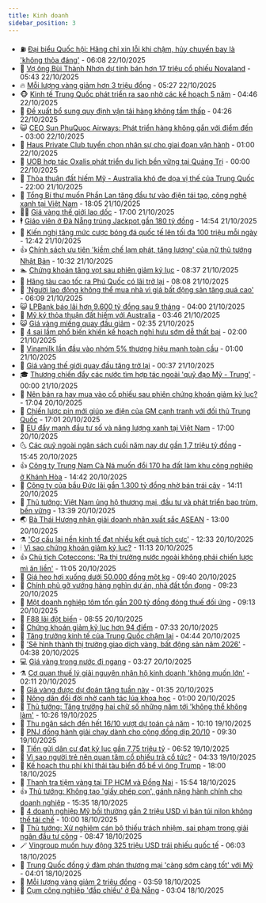 ```yaml
---
title: Kinh doanh
sidebar_position: 3
---
```


<!-- vnexpress-kinh-doanh:START -->
- ⛽️ [Đại biểu Quốc hội: Hãng chỉ xin lỗi khi chậm, hủy chuyến bay là &#39;không thỏa đáng&#39;](https://vnexpress.net/dai-bieu-quoc-hoi-hang-chi-xin-loi-khi-cham-huy-chuyen-bay-la-khong-thoa-dang-4954400.html) - 06:08 22/10/2025
- 🐲 [Vợ ông Bùi Thành Nhơn dự tính bán hơn 17 triệu cổ phiếu Novaland](https://vnexpress.net/vo-ong-bui-thanh-nhon-du-tinh-ban-hon-17-trieu-co-phieu-novaland-4954362.html) - 05:43 22/10/2025
- 🔥 [Mỗi lượng vàng giảm hơn 3 triệu đồng](https://vnexpress.net/moi-luong-vang-giam-hon-3-trieu-dong-4954327.html) - 05:27 22/10/2025
- 🐵 [Kinh tế Trung Quốc phát triển ra sao nhờ các kế hoạch 5 năm](https://vnexpress.net/kinh-te-trung-quoc-phat-trien-ra-sao-nho-cac-ke-hoach-5-nam-4954295.html) - 04:46 22/10/2025
- 🦅 [Đề xuất bổ sung quy định vận tải hàng không tầm thấp](https://vnexpress.net/de-xuat-bo-sung-quy-dinh-van-tai-hang-khong-tam-thap-4954269.html) - 04:26 22/10/2025
- 😺 [CEO Sun PhuQuoc Airways: Phát triển hàng không gắn với điểm đến](https://vnexpress.net/ceo-sun-phuquoc-airways-phat-trien-hang-khong-gan-voi-diem-den-4954291.html) - 03:00 22/10/2025
- 🤩 [Haus Private Club tuyển chọn nhân sự cho giai đoạn vận hành](https://vnexpress.net/haus-private-club-tuyen-chon-nhan-su-cho-giai-doan-van-hanh-4954173.html) - 01:00 22/10/2025
- 🌮 [UOB hợp tác Oxalis phát triển du lịch bền vững tại Quảng Trị](https://vnexpress.net/uob-hop-tac-oxalis-phat-trien-du-lich-ben-vung-tai-quang-tri-4954148.html) - 00:00 22/10/2025
- 🧰 [Thỏa thuận đất hiếm Mỹ - Australia khó đe dọa vị thế của Trung Quốc](https://vnexpress.net/thoa-thuan-dat-hiem-my-australia-kho-de-doa-vi-the-cua-trung-quoc-4953973.html) - 22:00 21/10/2025
- 🤔 [Tổng Bí thư muốn Phần Lan tăng đầu tư vào điện tái tạo, công nghệ xanh tại Việt Nam](https://vnexpress.net/tong-bi-thu-muon-phan-lan-tang-dau-tu-vao-dien-tai-tao-cong-nghe-xanh-tai-viet-nam-4954182.html) - 18:05 21/10/2025
- 🧑‍💻 [Giá vàng thế giới lao dốc](https://vnexpress.net/gia-vang-the-gioi-lao-doc-4954177.html) - 17:00 21/10/2025
- 🕴 [Giáo viên ở Đà Nẵng trúng Jackpot gần 180 tỷ đồng](https://vnexpress.net/giao-vien-o-da-nang-trung-jackpot-gan-180-ty-dong-4954162.html) - 14:54 21/10/2025
- 🦩 [Kiến nghị tăng mức cược bóng đá quốc tế lên tối đa 100 triệu mỗi ngày](https://vnexpress.net/kien-nghi-tang-muc-cuoc-bong-da-quoc-te-len-toi-da-100-trieu-moi-ngay-4954135.html) - 12:42 21/10/2025
- 👍 [Chính sách ưu tiên &#39;kiềm chế lạm phát, tăng lương&#39; của nữ thủ tướng Nhật Bản](https://vnexpress.net/chinh-sach-uu-tien-kiem-che-lam-phat-tang-luong-cua-nu-thu-tuong-nhat-ban-4953950.html) - 10:32 21/10/2025
- 🏊 [Chứng khoán tăng vọt sau phiên giảm kỷ lục](https://vnexpress.net/chung-khoan-tang-vot-sau-phien-giam-ky-luc-4954027.html) - 08:37 21/10/2025
- 🤡 [Hãng tàu cao tốc ra Phú Quốc có lãi trở lại](https://vnexpress.net/hang-tau-cao-toc-ra-phu-quoc-co-lai-tro-lai-4953975.html) - 08:08 21/10/2025
- 👀 [&#39;Người lao động không thể mua nhà vì giá bất động sản tăng quá cao&#39;](https://vnexpress.net/nguoi-lao-dong-khong-the-mua-nha-vi-gia-bat-dong-san-tang-qua-cao-4953886.html) - 06:09 21/10/2025
- 😺 [LPBank báo lãi hơn 9.600 tỷ đồng sau 9 tháng](https://vnexpress.net/lpbank-bao-lai-hon-9-600-ty-dong-sau-9-thang-4953839.html) - 04:00 21/10/2025
- 🦣 [Mỹ ký thỏa thuận đất hiếm với Australia](https://vnexpress.net/my-ky-thoa-thuan-dat-hiem-voi-australia-4953763.html) - 03:46 21/10/2025
- 😺 [Giá vàng miếng quay đầu giảm](https://vnexpress.net/gia-vang-moi-nhat-hon-nay-21-10-4953808.html) - 02:35 21/10/2025
- 💼 [4 sai lầm phổ biến khiến kế hoạch nghỉ hưu sớm dễ thất bại](https://vnexpress.net/4-sai-lam-pho-bien-khien-ke-hoach-nghi-huu-som-de-that-bai-4953778.html) - 02:00 21/10/2025
- 🤗 [Vinamilk lần đầu vào nhóm 5% thương hiệu mạnh toàn cầu](https://vnexpress.net/vinamilk-lan-dau-vao-nhom-5-thuong-hieu-manh-toan-cau-4953709.html) - 01:00 21/10/2025
- 👀 [Giá vàng thế giới quay đầu tăng trở lại](https://vnexpress.net/gia-vang-the-gioi-quay-dau-tang-tro-lai-4953757.html) - 00:37 21/10/2025
- 🎓 [Thương chiến đẩy các nước tìm hợp tác ngoài &#39;quỹ đạo Mỹ - Trung&#39;](https://vnexpress.net/thuong-chien-day-cac-nuoc-tim-hop-tac-ngoai-quy-dao-my-trung-4953308.html) - 00:00 21/10/2025
- 🗽 [Nên bán ra hay mua vào cổ phiếu sau phiên chứng khoán giảm kỷ lục?](https://vnexpress.net/nen-ban-ra-hay-mua-vao-co-phieu-sau-phien-chung-khoan-giam-ky-luc-4953727.html) - 17:04 20/10/2025
- 🚀 [Chiến lược pin mới giúp xe điện của GM cạnh tranh với đối thủ Trung Quốc](https://vnexpress.net/chien-luoc-pin-moi-giup-xe-dien-cua-gm-canh-tranh-voi-doi-thu-trung-quoc-4953408.html) - 17:01 20/10/2025
- 🤗 [EU đẩy mạnh đầu tư số và năng lượng xanh tại Việt Nam](https://vnexpress.net/eu-day-manh-dau-tu-so-va-nang-luong-xanh-tai-viet-nam-4953022.html) - 17:00 20/10/2025
- 🌜 [Các quỹ ngoài ngân sách cuối năm nay dư gần 1,7 triệu tỷ đồng](https://vnexpress.net/cac-quy-ngoai-ngan-sach-cuoi-nam-nay-du-gan-1-7-trieu-ty-dong-4953711.html) - 15:45 20/10/2025
- 👍 [Công ty Trung Nam Cà Ná muốn đổi 170 ha đất làm khu công nghiệp ở Khánh Hòa](https://vnexpress.net/cong-ty-trung-nam-ca-na-muon-doi-170-ha-dat-lam-khu-cong-nghiep-o-khanh-hoa-4953628.html) - 14:42 20/10/2025
- 🤖 [Công ty của bầu Đức lãi gần 1.300 tỷ đồng nhờ bán trái cây](https://vnexpress.net/cong-ty-cua-bau-duc-lai-gan-1-300-ty-dong-nho-ban-trai-cay-4953703.html) - 14:11 20/10/2025
- 🫣 [Thủ tướng: Việt Nam ủng hộ thương mại, đầu tư và phát triển bao trùm, bền vững](https://vnexpress.net/thu-tuong-viet-nam-ung-ho-thuong-mai-dau-tu-va-phat-trien-bao-trum-ben-vung-4953695.html) - 13:39 20/10/2025
- 🌏 [Bà Thái Hương nhận giải doanh nhân xuất sắc ASEAN](https://vnexpress.net/ba-thai-huong-nhan-giai-doanh-nhan-xuat-sac-asean-4953437.html) - 13:00 20/10/2025
- ⚗️ [&#39;Cơ cấu lại nền kinh tế đạt nhiều kết quả tích cực&#39;](https://vnexpress.net/co-cau-lai-nen-kinh-te-dat-nhieu-ket-qua-tich-cuc-4953675.html) - 12:33 20/10/2025
- 🕯 [Vì sao chứng khoán giảm kỷ lục?](https://vnexpress.net/vi-sao-chung-khoan-giam-ky-luc-4953674.html) - 11:13 20/10/2025
- 👍 [Chủ tịch Coteccons: &#39;Ra thị trường nước ngoài không phải chiến lược mì ăn liền&#39;](https://vnexpress.net/chu-tich-coteccons-ra-thi-truong-nuoc-ngoai-khong-phai-chien-luoc-mi-an-lien-4953633.html) - 11:05 20/10/2025
- 🤠 [Giá heo hơi xuống dưới 50.000 đồng một kg](https://vnexpress.net/gia-heo-hoi-xuong-duoi-50-000-dong-mot-kg-4953568.html) - 09:40 20/10/2025
- 🌊 [Chính phủ gỡ vướng hàng nghìn dự án, nhà đất tồn đọng](https://vnexpress.net/chinh-phu-go-vuong-hang-nghin-du-an-nha-dat-ton-dong-4953561.html) - 09:23 20/10/2025
- 🌈 [Một doanh nghiệp tôm tốn gần 200 tỷ đồng đóng thuế đối ứng](https://vnexpress.net/mot-doanh-nghiep-tom-ton-gan-200-ty-dong-dong-thue-doi-ung-4953512.html) - 09:13 20/10/2025
- 🥳 [F88 lãi đột biến](https://vnexpress.net/f88-lai-dot-bien-4953485.html) - 08:55 20/10/2025
- 🐻 [Chứng khoán giảm kỷ lục hơn 94 điểm](https://vnexpress.net/chung-khoan-giam-ky-luc-hon-94-diem-4953545.html) - 07:33 20/10/2025
- 💫 [Tăng trưởng kinh tế của Trung Quốc chậm lại](https://vnexpress.net/tang-truong-kinh-te-cua-trung-quoc-cham-lai-4953392.html) - 04:44 20/10/2025
- 🤩 [&#39;Sẽ hình thành thị trường giao dịch vàng, bất động sản năm 2026&#39;](https://vnexpress.net/se-hinh-thanh-thi-truong-giao-dich-vang-bat-dong-san-nam-2026-4953400.html) - 04:38 20/10/2025
- 💻 [Giá vàng trong nước đi ngang](https://vnexpress.net/gia-vang-trong-nuoc-di-ngang-4953371.html) - 03:27 20/10/2025
- ⚗️ [Cơ quan thuế lý giải nguyên nhân hộ kinh doanh &#39;không muốn lớn&#39;](https://vnexpress.net/co-quan-thue-ly-giai-nguyen-nhan-ho-kinh-doanh-khong-muon-lon-4952917.html) - 02:11 20/10/2025
- 🌈 [Giá vàng được dự đoán tăng tuần này](https://vnexpress.net/gia-vang-duoc-du-doan-tang-tuan-nay-4953198.html) - 01:35 20/10/2025
- 🌝 [Nông dân đổi đời nhờ canh tác lúa khoa học](https://vnexpress.net/nong-dan-doi-doi-nho-canh-tac-lua-khoa-hoc-4947867.html) - 01:00 20/10/2025
- 🥸 [Thủ tướng: Tăng trưởng hai chữ số những năm tới &#39;không thể không làm&#39;](https://vnexpress.net/thu-tuong-tang-truong-hai-chu-so-nhung-nam-toi-khong-the-khong-lam-4953219.html) - 10:26 19/10/2025
- 🦆 [Thu ngân sách đến hết 16/10 vượt dự toán cả năm](https://vnexpress.net/thu-ngan-sach-den-het-16-10-vuot-du-toan-ca-nam-4953174.html) - 10:10 19/10/2025
- 🌋 [PNJ đồng hành giải chạy dành cho cộng đồng dịp 20/10](https://vnexpress.net/pnj-dong-hanh-giai-chay-danh-cho-cong-dong-dip-20-10-4953204.html) - 09:30 19/10/2025
- 🦍 [Tiền gửi dân cư đạt kỷ lục gần 7,75 triệu tỷ](https://vnexpress.net/tien-gui-dan-cu-dat-ky-luc-gan-7-75-trieu-ty-4953130.html) - 06:52 19/10/2025
- 🤔 [Vì sao người trẻ nên quan tâm cổ phiếu trả cổ tức?](https://vnexpress.net/vi-sao-nguoi-tre-nen-quan-tam-co-phieu-tra-co-tuc-4952951.html) - 04:33 19/10/2025
- 🧰 [Kế hoạch thu phí khí thải tàu biển đổ bể vì ông Trump](https://vnexpress.net/ke-hoach-thu-phi-khi-thai-tau-bien-do-be-vi-ong-trump-4952948.html) - 18:00 18/10/2025
- 🌝 [Thanh tra tiệm vàng tại TP HCM và Đồng Nai](https://vnexpress.net/thanh-tra-tiem-vang-tai-tp-hcm-va-dong-nai-4953047.html) - 15:54 18/10/2025
- 👍 [Thủ tướng: Không tạo &#39;giấy phép con&#39;, gánh nặng hành chính cho doanh nghiệp](https://vnexpress.net/thu-tuong-khong-tao-giay-phep-con-ganh-nang-hanh-chinh-cho-doanh-nghiep-4953031.html) - 15:35 18/10/2025
- 🗽 [4 doanh nghiệp Mỹ bồi thường gần 2 triệu USD vì bán túi nilon không thể tái chế](https://vnexpress.net/4-doanh-nghiep-my-boi-thuong-gan-2-trieu-usd-vi-ban-tui-nilon-khong-the-tai-che-4952897.html) - 10:00 18/10/2025
- 🐎 [Thủ tướng: Xử nghiêm cán bộ thiếu trách nhiệm, sai phạm trong giải ngân đầu tư công](https://vnexpress.net/thu-tuong-xu-nghiem-can-bo-thieu-trach-nhiem-sai-pham-trong-giai-ngan-dau-tu-cong-4952952.html) - 08:47 18/10/2025
- 🪄 [Vingroup muốn huy động 325 triệu USD trái phiếu quốc tế](https://vnexpress.net/vingroup-muon-huy-dong-325-trieu-usd-trai-phieu-quoc-te-4952937.html) - 06:03 18/10/2025
- 🎊 [Trung Quốc đồng ý đàm phán thương mại &#39;càng sớm càng tốt&#39; với Mỹ](https://vnexpress.net/trung-quoc-dong-y-dam-phan-thuong-mai-cang-som-cang-tot-voi-my-4952885.html) - 04:01 18/10/2025
- 🗽 [Mỗi lượng vàng giảm 2 triệu đồng](https://vnexpress.net/moi-luong-vang-giam-2-trieu-dong-4952894.html) - 03:59 18/10/2025
- 🦩 [Cụm công nghiệp &#39;đắp chiếu&#39; ở Đà Nẵng](https://vnexpress.net/cum-cong-nghiep-dap-chieu-o-da-nang-4950937.html) - 03:04 18/10/2025<!-- vnexpress-kinh-doanh:END -->
